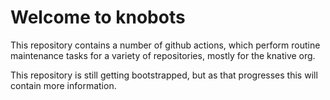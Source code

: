 # Welcome to knobots

This repository contains a number of github actions, which perform routine
maintenance tasks for a variety of repositories, mostly for the knative org.

This repository is still getting bootstrapped, but as that progresses this
will contain more information.